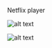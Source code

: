 Netflix player

![alt text](https://github.com/thekaway404/Netflix-Player/blob/master/apresentar/2.png)

![alt text](https://github.com/thekaway404/Netflix-Player/blob/master/apresentar/apresentar.png)
